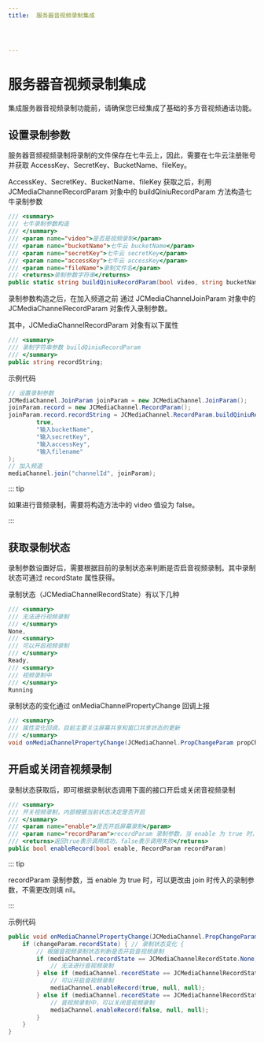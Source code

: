 ```yaml
---
title:  服务器音视频录制集成




---
```


# 服务器音视频录制集成

集成服务器音视频录制功能前，请确保您已经集成了基础的多方音视频通话功能。

## 设置录制参数

服务器音频视频录制将录制的文件保存在七牛云上，因此，需要在七牛云注册账号并获取 AccessKey、SecretKey、BucketName、fileKey。

AccessKey、SecretKey、BucketName、fileKey 获取之后，利用 JCMediaChannelRecordParam 对象中的 buildQiniuRecordParam 方法构造七牛录制参数

```csharp
/// <summary>
/// 七牛录制参数构造
/// </summary>
/// <param name="video">是否是视频录制</param>
/// <param name="bucketName">七牛云 bucketName</param>
/// <param name="secretKey">七牛云 secretKey</param>
/// <param name="accessKey">七牛云 accessKey</param>
/// <param name="fileName">录制文件名</param>
/// <returns>录制参数字符串</returns>
public static string buildQiniuRecordParam(bool video, string bucketName, string secretKey, string accessKey, string fileName)
```

录制参数构造之后，在加入频道之前 通过 JCMediaChannelJoinParam 对象中的 JCMediaChannelRecordParam 对象传入录制参数。

其中，JCMediaChannelRecordParam 对象有以下属性

```csharp
/// <summary>
/// 录制字符串参数 buildQiniuRecordParam
/// </summary>
public string recordString;
```

示例代码

```csharp
// 设置录制参数
JCMediaChannel.JoinParam joinParam = new JCMediaChannel.JoinParam();
joinParam.record = new JCMediaChannel.RecordParam();
joinParam.record.recordString = JCMediaChannel.RecordParam.buildQiniuRecordParam(
        true,
        "输入bucketName",
        "输入secretKey",
        "输入accessKey",
        "输入filename"
);
// 加入频道
mediaChannel.join("channelId", joinParam);
```

::: tip

如果进行音频录制，需要将构造方法中的 video 值设为 false。

:::

## 获取录制状态

录制参数设置好后，需要根据目前的录制状态来判断是否启音视频录制。其中录制状态可通过 recordState 属性获得。

录制状态（JCMediaChannelRecordState）有以下几种

```csharp
/// <summary>
/// 无法进行视频录制
/// </summary>
None,
/// <summary>
/// 可以开启视频录制
/// </summary>
Ready,
/// <summary>
/// 视频录制中
/// </summary>
Running
```

录制状态的变化通过 onMediaChannelPropertyChange 回调上报

```csharp
/// <summary>
/// 属性变化回调，目前主要关注屏幕共享和窗口共享状态的更新
/// </summary>
void onMediaChannelPropertyChange(JCMediaChannel.PropChangeParam propChangeParam);
```

## 开启或关闭音视频录制

录制状态获取后，即可根据录制状态调用下面的接口开启或关闭音视频录制

```csharp
/// <summary>
/// 开关视频录制，内部根据当前状态决定是否开启
/// </summary>
/// <param name="enable">是否开启屏幕录制</param>
/// <param name="recordParam">recordParam 录制参数，当 enable 为 true 时，可以更改由 join 时传入的录制参数，不需更改则填 null</param>
/// <returns>返回true表示调用成功，false表示调用失败</returns>
public bool enableRecord(bool enable, RecordParam recordParam)
```

::: tip

recordParam 录制参数，当 enable 为 true 时，可以更改由 join 时传入的录制参数，不需更改则填 nil。

:::

示例代码

```csharp
public void onMediaChannelPropertyChange(JCMediaChannel.PropChangeParam propChangeParam) {
    if (changeParam.recordState) { // 录制状态变化 {
        // 根据音视频录制状态判断是否开启音视频录制
        if (mediaChannel.recordState == JCMediaChannelRecordState.None) {
            // 无法进行音视频录制
        } else if (mediaChannel.recordState == JCMediaChannelRecordState.Ready) {
            // 可以开启音视频录制
            mediaChannel.enableRecord(true, null, null);
        } else if (mediaChannel.recordState == JCMediaChannelRecordState.Running) {
            // 音视频录制中，可以关闭音视频录制
            mediaChannel.enableRecord(false, null, null);
        }
    }
}
```

